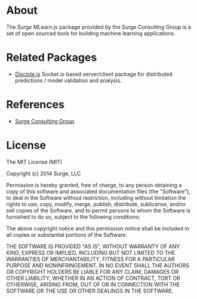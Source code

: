 About
=====

The Surge MLearn.js package provided by the Surge Consulting Group is a set of open sourced tools for building machine learning applications.

Related Packages
=====

 * [Disciple.js](https://github.com/surgeforward/Disciple.js) Socket.io based server/client package for distributed predictions / model validation and analysis.

References
=====

 * [Surge Consulting Group](http://www.surgeforward.com/)

License
=====

The MIT License (MIT)

Copyright (c) 2014 Surge, LLC

Permission is hereby granted, free of charge, to any person obtaining a copy
of this software and associated documentation files (the "Software"), to deal
in the Software without restriction, including without limitation the rights
to use, copy, modify, merge, publish, distribute, sublicense, and/or sell
copies of the Software, and to permit persons to whom the Software is
furnished to do so, subject to the following conditions:

The above copyright notice and this permission notice shall be included in
all copies or substantial portions of the Software.

THE SOFTWARE IS PROVIDED "AS IS", WITHOUT WARRANTY OF ANY KIND, EXPRESS OR
IMPLIED, INCLUDING BUT NOT LIMITED TO THE WARRANTIES OF MERCHANTABILITY,
FITNESS FOR A PARTICULAR PURPOSE AND NONINFRINGEMENT. IN NO EVENT SHALL THE
AUTHORS OR COPYRIGHT HOLDERS BE LIABLE FOR ANY CLAIM, DAMAGES OR OTHER
LIABILITY, WHETHER IN AN ACTION OF CONTRACT, TORT OR OTHERWISE, ARISING FROM,
OUT OF OR IN CONNECTION WITH THE SOFTWARE OR THE USE OR OTHER DEALINGS IN
THE SOFTWARE.
